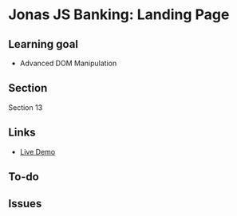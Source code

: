# Jonas JS Banking: Landing Page

## Learning goal

-   Advanced DOM Manipulation

## Section

Section 13

## Links

-   [Live Demo]()

## To-do

## Issues
